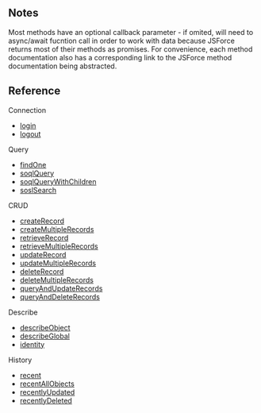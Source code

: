 ## Notes
Most methods have an optional callback parameter - if omited, will need to async/await fucntion call in order to work with data because JSForce returns most of their methods as promises. For convenience, each method documentation also has a corresponding link to the JSForce method documentation being abstracted.

## Reference
Connection
* [login](https://github.com/matthewdoles/jsforce-patterns/blob/master/docs/connection.md#login)
* [logout](https://github.com/matthewdoles/jsforce-patterns/blob/master/docs/connection.md#logout)

Query
* [findOne](https://github.com/matthewdoles/jsforce-patterns/blob/master/docs/query.md#find-one)
* [soqlQuery](https://github.com/matthewdoles/jsforce-patterns/blob/master/docs/query.md#soql-query)
* [soqlQueryWithChildren](https://github.com/matthewdoles/jsforce-patterns/blob/master/docs/query.md#soql-query-with-children)
* [soslSearch](https://github.com/matthewdoles/jsforce-patterns/blob/master/docs/query.md#sosl-search)

CRUD
* [createRecord](https://github.com/matthewdoles/jsforce-patterns/blob/master/docs/crud.md#create-record)
* [createMultipleRecords](https://github.com/matthewdoles/jsforce-patterns/blob/master/docs/crud.md#create-multiple-records)
* [retrieveRecord](https://github.com/matthewdoles/jsforce-patterns/blob/master/docs/crud.md#retrieve-record)
* [retrieveMultipleRecords](https://github.com/matthewdoles/jsforce-patterns/blob/master/docs/crudery.md#retrieve-multiple-records)
* [updateRecord](https://github.com/matthewdoles/jsforce-patterns/blob/master/docs/crud.md#update-record)
* [updateMultipleRecords](https://github.com/matthewdoles/jsforce-patterns/blob/master/docs/crud.md#update-multiple-records)
* [deleteRecord](https://github.com/matthewdoles/jsforce-patterns/blob/master/docs/crud.md#delete-record)
* [deleteMultipleRecords](https://github.com/matthewdoles/jsforce-patterns/blob/master/docs/crud.md#delete-multiple-records)
* [queryAndUpdateRecords](https://github.com/matthewdoles/jsforce-patterns/blob/master/docs/crud.md#query-and-update-records)
* [queryAndDeleteRecords](https://github.com/matthewdoles/jsforce-patterns/blob/master/docs/crud.md#query-and-delete-records)

Describe
* [describeObject](https://github.com/matthewdoles/jsforce-patterns/blob/master/docs/describe.md#describe-object)
* [describeGlobal](https://github.com/matthewdoles/jsforce-patterns/blob/master/docs/describe.md#describe-global)
* [identity](https://github.com/matthewdoles/jsforce-patterns/blob/master/docs/describe.md#identity)

History
* [recent](https://github.com/matthewdoles/jsforce-patterns/blob/master/docs/history.md#recent)
* [recentAllObjects](https://github.com/matthewdoles/jsforce-patterns/blob/master/docs/history.md#recent-all-objects)
* [recentlyUpdated](https://github.com/matthewdoles/jsforce-patterns/blob/master/docs/history.md#recently-updated)
* [recentlyDeleted](https://github.com/matthewdoles/jsforce-patterns/blob/master/docs/history.md#recently-deleted)